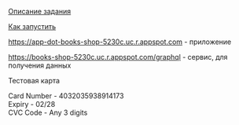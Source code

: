 [Описание задания](./docs/TASK.md)

[Как запустить](./docs/FAQ.md)

https://app-dot-books-shop-5230c.uc.r.appspot.com - приложение

https://books-shop-5230c.uc.r.appspot.com/graphql - сервис, для получения данных

Тестовая карта

Card Number - 4032035938914173\
Expiry - 02/28\
CVC Code - Any 3 digits